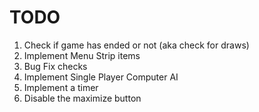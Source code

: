 TODO
====

1) Check if game has ended or not (aka check for draws)  
2) Implement Menu Strip items   
3) Bug Fix checks   
4) Implement Single Player Computer AI   
5) Implement a timer   
6) Disable the maximize button   
